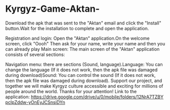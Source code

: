 # Kyrgyz-Game-Aktan-
Download the apk that was sent to the "Aktan" email and click the "Install" button.Wait for the installation to complete and open the application.

Registration and login:
Open the "Aktan" application.On the welcome screen, click "Oooh" Then ask for your name, write your name and then you can already play
Main screen:
The main screen of the "Aktan" application consists of several sections:

Navigation menu: there are sections (Sound, language).Language: You can change the language (If it does not work, then the apk file was damaged during download)Sound: You can control the sound (If it does not work, then the apk file was damaged during download).
Support our project, and together we will make Kyrgyz culture accessible and exciting for millions of people around the world. Thanks for your attention!
Link to the application: https://drive.google.com/drive/u/0/mobile/folders/12NrA7TZBYpclpZddw-yOnEyJCSnsiDYn
